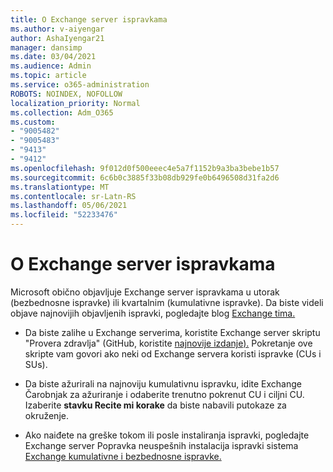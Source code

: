 ```yaml
---
title: O Exchange server ispravkama
ms.author: v-aiyengar
author: AshaIyengar21
manager: dansimp
ms.date: 03/04/2021
ms.audience: Admin
ms.topic: article
ms.service: o365-administration
ROBOTS: NOINDEX, NOFOLLOW
localization_priority: Normal
ms.collection: Adm_O365
ms.custom:
- "9005482"
- "9005483"
- "9413"
- "9412"
ms.openlocfilehash: 9f012d0f500eeec4e5a7f1152b9a3ba3bebe1b57
ms.sourcegitcommit: 6c6b0c3885f33b08db929fe0b6496508d31fa2d6
ms.translationtype: MT
ms.contentlocale: sr-Latn-RS
ms.lasthandoff: 05/06/2021
ms.locfileid: "52233476"
---
```

# <a name="about-exchange-server-updates"></a>O Exchange server ispravkama

Microsoft obično objavljuje Exchange server ispravkama u utorak (bezbednosne ispravke) ili kvartalnim (kumulativne ispravke). Da biste videli objave najnovijih objavljenih ispravki, pogledajte blog [Exchange tima.](https://aka.ms/ehlo)

- Da biste zalihe u Exchange serverima, koristite Exchange server skriptu "Provera zdravlja" (GitHub, koristite [najnovije izdanje).](https://aka.ms/ExchangeHealthChecker) Pokretanje ove skripte vam govori ako neki od Exchange servera koristi ispravke (CUs i SUs).

- Da biste ažurirali na najnoviju kumulativnu ispravku, idite Exchange Čarobnjak za ažuriranje i odaberite trenutno pokrenut CU i ciljni CU. [](https://aka.ms/ExchangeUpdateWizard) Izaberite **stavku Recite mi korake** da biste nabavili putokaze za okruženje.

- Ako naiđete na greške tokom ili posle instaliranja ispravki, pogledajte Exchange server Popravka neuspešnih instalacija ispravki sistema [Exchange kumulativne i bezbednosne ispravke.](https://docs.microsoft.com/exchange/troubleshoot/client-connectivity/exchange-security-update-issues)
